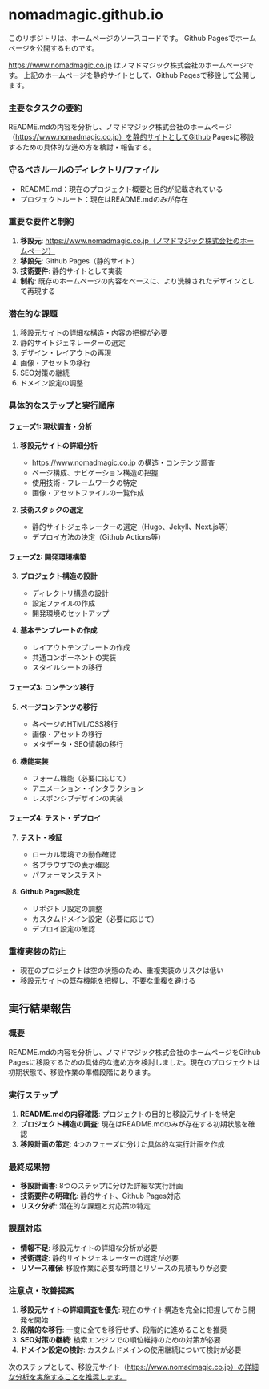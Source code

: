 # nomadmagic.github.io
このリポジトリは、ホームページのソースコードです。
Github Pagesでホームページを公開するものです。

https://www.nomadmagic.co.jp はノマドマジック株式会社のホームページです。
上記のホームページを静的サイトとして、Github Pagesで移設して公開します。

### 主要なタスクの要約
README.mdの内容を分析し、ノマドマジック株式会社のホームページ（https://www.nomadmagic.co.jp）を静的サイトとしてGithub Pagesに移設するための具体的な進め方を検討・報告する。

### 守るべきルールのディレクトリ/ファイル
- README.md：現在のプロジェクト概要と目的が記載されている
- プロジェクトルート：現在はREADME.mdのみが存在

### 重要な要件と制約
1. **移設元**: https://www.nomadmagic.co.jp（ノマドマジック株式会社のホームページ）
2. **移設先**: Github Pages（静的サイト）
3. **技術要件**: 静的サイトとして実装
4. **制約**: 既存のホームページの内容をベースに、より洗練されたデザインとして再現する

### 潜在的な課題
1. 移設元サイトの詳細な構造・内容の把握が必要
2. 静的サイトジェネレーターの選定
3. デザイン・レイアウトの再現
4. 画像・アセットの移行
5. SEO対策の継続
6. ドメイン設定の調整

### 具体的なステップと実行順序

#### フェーズ1: 現状調査・分析
1. **移設元サイトの詳細分析**
   - https://www.nomadmagic.co.jp の構造・コンテンツ調査
   - ページ構成、ナビゲーション構造の把握
   - 使用技術・フレームワークの特定
   - 画像・アセットファイルの一覧作成

2. **技術スタックの選定**
   - 静的サイトジェネレーターの選定（Hugo、Jekyll、Next.js等）
   - デプロイ方法の決定（Github Actions等）

#### フェーズ2: 開発環境構築
3. **プロジェクト構造の設計**
   - ディレクトリ構造の設計
   - 設定ファイルの作成
   - 開発環境のセットアップ

4. **基本テンプレートの作成**
   - レイアウトテンプレートの作成
   - 共通コンポーネントの実装
   - スタイルシートの移行

#### フェーズ3: コンテンツ移行
5. **ページコンテンツの移行**
   - 各ページのHTML/CSS移行
   - 画像・アセットの移行
   - メタデータ・SEO情報の移行

6. **機能実装**
   - フォーム機能（必要に応じて）
   - アニメーション・インタラクション
   - レスポンシブデザインの実装

#### フェーズ4: テスト・デプロイ
7. **テスト・検証**
   - ローカル環境での動作確認
   - 各ブラウザでの表示確認
   - パフォーマンステスト

8. **Github Pages設定**
   - リポジトリ設定の調整
   - カスタムドメイン設定（必要に応じて）
   - デプロイ設定の確認

### 重複実装の防止
- 現在のプロジェクトは空の状態のため、重複実装のリスクは低い
- 移設元サイトの既存機能を把握し、不要な重複を避ける

## 実行結果報告

### 概要
README.mdの内容を分析し、ノマドマジック株式会社のホームページをGithub Pagesに移設するための具体的な進め方を検討しました。現在のプロジェクトは初期状態で、移設作業の準備段階にあります。

### 実行ステップ
1. **README.mdの内容確認**: プロジェクトの目的と移設元サイトを特定
2. **プロジェクト構造の調査**: 現在はREADME.mdのみが存在する初期状態を確認
3. **移設計画の策定**: 4つのフェーズに分けた具体的な実行計画を作成

### 最終成果物
- **移設計画書**: 8つのステップに分けた詳細な実行計画
- **技術要件の明確化**: 静的サイト、Github Pages対応
- **リスク分析**: 潜在的な課題と対応策の特定

### 課題対応
- **情報不足**: 移設元サイトの詳細な分析が必要
- **技術選定**: 静的サイトジェネレーターの選定が必要
- **リソース確保**: 移設作業に必要な時間とリソースの見積もりが必要

### 注意点・改善提案
1. **移設元サイトの詳細調査を優先**: 現在のサイト構造を完全に把握してから開発を開始
2. **段階的な移行**: 一度に全てを移行せず、段階的に進めることを推奨
3. **SEO対策の継続**: 検索エンジンでの順位維持のための対策が必要
4. **ドメイン設定の検討**: カスタムドメインの使用継続について検討が必要

次のステップとして、移設元サイト（https://www.nomadmagic.co.jp）の詳細な分析を実施することを推奨します。